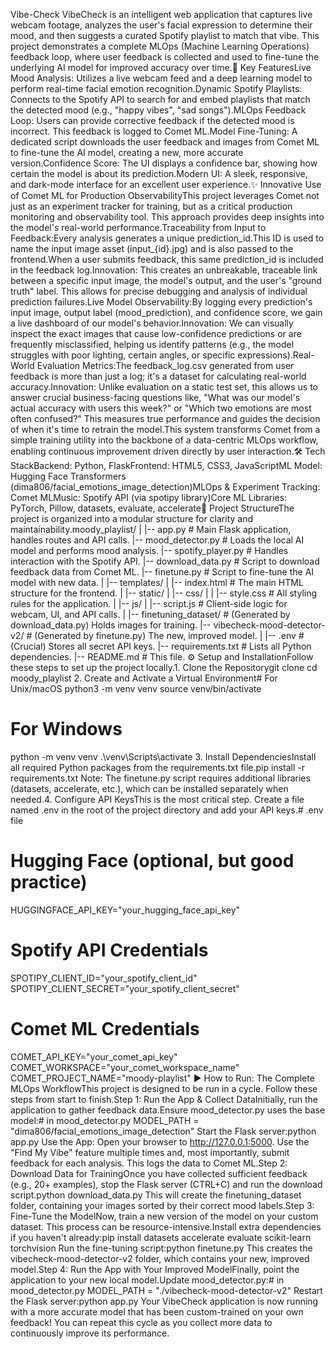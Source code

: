 Vibe-Check VibeCheck is an intelligent web application that captures live webcam footage, analyzes the user's facial expression to determine their mood, and then suggests a curated Spotify playlist to match that vibe. This project demonstrates a complete MLOps (Machine Learning Operations) feedback loop, where user feedback is collected and used to fine-tune the underlying AI model for improved accuracy over time.🚀 Key FeaturesLive Mood Analysis: Utilizes a live webcam feed and a deep learning model to perform real-time facial emotion recognition.Dynamic Spotify Playlists: Connects to the Spotify API to search for and embed playlists that match the detected mood (e.g., "happy vibes", "sad songs").MLOps Feedback Loop: Users can provide corrective feedback if the detected mood is incorrect. This feedback is logged to Comet ML.Model Fine-Tuning: A dedicated script downloads the user feedback and images from Comet ML to fine-tune the AI model, creating a new, more accurate version.Confidence Score: The UI displays a confidence bar, showing how certain the model is about its prediction.Modern UI: A sleek, responsive, and dark-mode interface for an excellent user experience.✨ Innovative Use of Comet ML for Production ObservabilityThis project leverages Comet not just as an experiment tracker for training, but as a critical production monitoring and observability tool. This approach provides deep insights into the model's real-world performance.Traceability from Input to Feedback:Every analysis generates a unique prediction_id.This ID is used to name the input image asset (input_{id}.jpg) and is also passed to the frontend.When a user submits feedback, this same prediction_id is included in the feedback log.Innovation: This creates an unbreakable, traceable link between a specific input image, the model's output, and the user's "ground truth" label. This allows for precise debugging and analysis of individual prediction failures.Live Model Observability:By logging every prediction's input image, output label (mood_prediction), and confidence score, we gain a live dashboard of our model's behavior.Innovation: We can visually inspect the exact images that cause low-confidence predictions or are frequently misclassified, helping us identify patterns (e.g., the model struggles with poor lighting, certain angles, or specific expressions).Real-World Evaluation Metrics:The feedback_log.csv generated from user feedback is more than just a log; it's a dataset for calculating real-world accuracy.Innovation: Unlike evaluation on a static test set, this allows us to answer crucial business-facing questions like, "What was our model's actual accuracy with users this week?" or "Which two emotions are most often confused?" This measures true performance and guides the decision of when it's time to retrain the model.This system transforms Comet from a simple training utility into the backbone of a data-centric MLOps workflow, enabling continuous improvement driven directly by user interaction.🛠️ Tech StackBackend: Python, FlaskFrontend: HTML5, CSS3, JavaScriptML Model: Hugging Face Transformers (dima806/facial_emotions_image_detection)MLOps & Experiment Tracking: Comet MLMusic: Spotify API (via spotipy library)Core ML Libraries: PyTorch, Pillow, datasets, evaluate, accelerate📁 Project StructureThe project is organized into a modular structure for clarity and maintainability.moody_playlist/
|
|-- app.py                  # Main Flask application, handles routes and API calls.
|-- mood_detector.py        # Loads the local AI model and performs mood analysis.
|-- spotify_player.py       # Handles interaction with the Spotify API.
|-- download_data.py        # Script to download feedback data from Comet ML.
|-- finetune.py             # Script to fine-tune the AI model with new data.
|
|-- templates/
|   |-- index.html          # The main HTML structure for the frontend.
|
|-- static/
|   |-- css/
|   |   |-- style.css       # All styling rules for the application.
|   |-- js/
|       |-- script.js       # Client-side logic for webcam, UI, and API calls.
|
|-- finetuning_dataset/     # (Generated by download_data.py) Holds images for training.
|-- vibecheck-mood-detector-v2/ # (Generated by finetune.py) The new, improved model.
|
|-- .env                    # (Crucial) Stores all secret API keys.
|-- requirements.txt        # Lists all Python dependencies.
|-- README.md               # This file.
⚙️ Setup and InstallationFollow these steps to set up the project locally.1. Clone the Repositorygit clone <your-repository-url>
cd moody_playlist
2. Create and Activate a Virtual Environment# For Unix/macOS
python3 -m venv venv
source venv/bin/activate

# For Windows
python -m venv venv
.\venv\Scripts\activate
3. Install DependenciesInstall all required Python packages from the requirements.txt file.pip install -r requirements.txt
Note: The finetune.py script requires additional libraries (datasets, accelerate, etc.), which can be installed separately when needed.4. Configure API KeysThis is the most critical step. Create a file named .env in the root of the project directory and add your API keys.# .env file

# Hugging Face (optional, but good practice)
HUGGINGFACE_API_KEY="your_hugging_face_api_key"

# Spotify API Credentials
SPOTIPY_CLIENT_ID="your_spotify_client_id"
SPOTIPY_CLIENT_SECRET="your_spotify_client_secret"

# Comet ML Credentials
COMET_API_KEY="your_comet_api_key"
COMET_WORKSPACE="your_comet_workspace_name"
COMET_PROJECT_NAME="moody-playlist"
▶️ How to Run: The Complete MLOps WorkflowThis project is designed to be run in a cycle. Follow these steps from start to finish.Step 1: Run the App & Collect DataInitially, run the application to gather feedback data.Ensure mood_detector.py uses the base model:# in mood_detector.py
MODEL_PATH = "dima806/facial_emotions_image_detection"
Start the Flask server:python app.py
Use the App: Open your browser to http://127.0.0.1:5000. Use the "Find My Vibe" feature multiple times and, most importantly, submit feedback for each analysis. This logs the data to Comet ML.Step 2: Download Data for TrainingOnce you have collected sufficient feedback (e.g., 20+ examples), stop the Flask server (CTRL+C) and run the download script.python download_data.py
This will create the finetuning_dataset folder, containing your images sorted by their correct mood labels.Step 3: Fine-Tune the ModelNow, train a new version of the model on your custom dataset. This process can be resource-intensive.Install extra dependencies if you haven't already:pip install datasets accelerate evaluate scikit-learn torchvision
Run the fine-tuning script:python finetune.py
This creates the vibecheck-mood-detector-v2 folder, which contains your new, improved model.Step 4: Run the App with Your Improved ModelFinally, point the application to your new local model.Update mood_detector.py:# in mood_detector.py
MODEL_PATH = "./vibecheck-mood-detector-v2"
Restart the Flask server:python app.py
Your VibeCheck application is now running with a more accurate model that has been custom-trained on your own feedback! You can repeat this cycle as you collect more data to continuously improve its performance.
